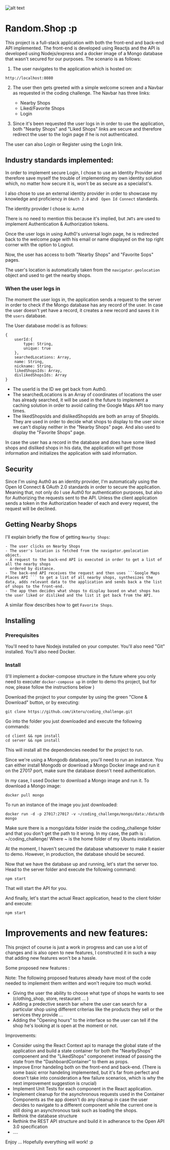 ![alt text](http://i.imgur.com/fU4Q6bY.png)
# Random.Shop :p 

This project is a full-stack application with both the front-end and back-end API implemented.
The front-end is developed using Reactjs and the API is developed using Nodejs/express and a docker image of a Mongo database that wasn't secured for our purposes.
The scenario is as follows:

1. The user navigates to the application which is hosted on:
```
http://localhost:8080
```
2. The user then gets greeted with a simple welcome screen and a Navbar as requested in the coding challenge.
The Navbar has three links:

    - Nearby Shops
    - Liked/Favorite Shops
    - Login
    
3. Since it's been requested the user logs in in order to use the application, both "Nearby Shops" and "Liked Shops" links are secure and therefore redirect the user to the login page if he is not authenticated.

The user can also Login or Register using the Login link.

## Industry standards implemented:

In order to implement secure Login, I chose to use an Identity Provider and therefore save myself the trouble of implementing my own identity solution which, no matter how secure it is, won't be as secure as a specialist's.

I also chose to use an external identity provider in order to showcase my knowledge and proficiency in ``` OAuth 2.0 ``` and ``` Open Id Connect``` standards. 

The identity provider I chose is: ```Auth0```

There is no need to mention this because it's implied, but ```JWTs``` are used to implement Authentication & Authorization tokens.

Once the user logs in using Auth0's universal login page, he is redirected back to the welcome page with his email or name displayed on the top right corner with the option to Logout.

Now, the user has access to both "Nearby Shops" and "Favorite Sops" pages.

The user's location is automatically taken from the ```navigator.geolocation``` object and used to get the nearby shops.

### When the user logs in

The moment the user logs in, the application sends a request to the server in order to check if the Mongo database has any record of the user. In case the user doesn't yet have a record, it creates a new record and saves it in the ```users``` database.

The User database model is as follows: 

```
{
    userId:{
        type: String,
        unique: true
    },
    searchedLocations: Array,
    name: String,
    nickname: String,
    likedShopsIds: Array,
    dislikedShopsIds: Array
}
```

- The userId is the ID we get back from Auth0. 
- The searchedLocations is an Array of coordinates of locations the user has already searched, it will be used in the future to implement a caching solution in order to avoid calling the Google Maps API too many times.
- The likedShopsIds and dislikedShopsIds are both an array of ShopIds. They are used in order to decide what shops to display to the user since we can't display neither in the "Nearby Shops" page. And also used to display the "Favorite Shops" page.

In case the user has a record in the database and does have some liked shops and disliked shops in his data, the application will get those information and initializes the application with said information.

## Security

Since I'm using Auth0 as an identity provider, I'm automatically using the Open Id Connect & OAuth 2.0 standards in order to secure the application.
Meaning that, not only do I use Auth0 for authentication purposes, but also for Authorizing the requests sent to the API.
Unless the client application sends a token in the Authorization header of each and every request, the request will be declined.

## Getting Nearby Shops

I'll explain briefly the flow of getting ```Nearby Shops```:

    - The user clicks on Nearby Shops
    - The user's location is fetched from the navigator.geolocation object.
    - A request to the back-end API is executed in order to get a list of all the nearby shops 
      ordered by distance.
    - The back-end API receives the request and then uses ```Google Maps Places API ``` to get a list of all nearby shops, synthesizes the data, adds relevant data to the application and sends back a the list of shops to the front-end.
    - The app then decides what shops to display based on what shops has the user liked or disliked and the list it got back from the API.
    
A similar flow describes how to get ```Favorite Shops```.

## Installing


### Prerequisites

You'll need to have Nodejs installed on your computer. You'll also need "Git" installed.
You'll also need Docker.

### Install
(I'll implement a docker-compose structure in the future where you only need to executer ```docker-compose up``` in order to demo ths project, but for now, please follow the instructions below )

Download the project to your computer by using the green "Clone & Download" button, or by executing:
```
git clone https://github.com/ikteru/coding_challenge.git
```
Go into the folder you just downloaded and execute the following commands:

```
cd client && npm install
cd server && npm install 
```
This will install all the dependencies needed for the project to run.

Since we're using a Mongodb database, you'll need to run an instance. You can either install Mongodb or download a Mongo Docker image and run it on the 27017 port, make sure the database doesn't need authentication.

In my case, I used Docker to download a Mongo image and run it.
To download a Mongo image:

```
docker pull mongo
```
To run an instance of the image you just downloaded:
```
docker run -d -p 27017:27017 -v ~/coding_challenge/mongo/data:/data/db mongo
```
Make sure there is a mongo/data folder inside the coding_challenge folder and that you don't get the path to it wrong.
In my case, the path is : ~/coding_challenge/
Where ~ is the home folder of my Ubuntu installation.

At the moment, I haven't secured the database whatsoever to make it easier to demo. 
However, in production, the database should be secured.

Now that we have the database up and running, let's start the server too.
Head to the server folder and execute the following command:
```
npm start
```
That will start the API for you.

And finally, let's start the actual React application, head to the client folder and execute:
```
npm start
```

# Improvements and new features:

This project of course is just a work in progress and can use a lot of changes and is also open to new features, I constructed it in such a way that adding new features won't be a hassle.

Some proposed new features : 

Note: The following proposed features already have most of the code needed to implement them written and won't require too much workd.

- Giving the user the ability to choose what type of shops he wants to see (clothing_shop, store, restaurant ... )
- Adding a predective search bar where the user can search for a particular shop using different criterias like the products they sell or the services they provide ...
- Adding the "Opening hours" to the interface so the user can tell if the shop he's looking at is open at the moment or not.

Improvements: 
- Consider using the React Context api to manage the global state of the application and build a state container for both the "NearbyShops" compoenent and the "LikedShops" componenet instead of passing the state from the "DashboardContainer" to them as props. 
- Improve Error handeling both on the front-end and back-end. (There is some basic error handeling implemented, but it's far from perfect and doesn't take into consideration a few failure scenarios, which is why the next improvement suggestion is crucial)
- Implement Unit Tests for each component in the React application.
- Implement cleanup for the asynchronous requests used in the Container Components as the app doesn't do any cleanup in case the user decides to navigate to a different component while the current one is still doing an asynchronous task such as loading the shops. 
- Rethink the database structure 
- Rethink the REST API structure and build it in adherance to the Open API 3.0 specification
- ....

Enjoy ... Hopefully everything will work! :p 
